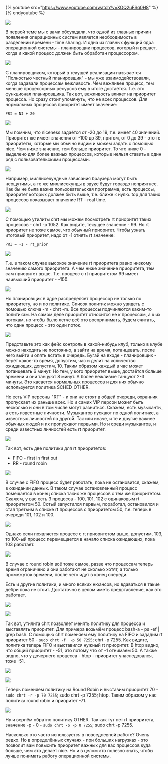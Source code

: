 {% youtube src="https://www.youtube.com/watch?v=XOQ2uFSq0H8" %}{% endyoutube %}

![](images/50/kernelstructure.png)

В первой теме мы с вами обсуждали, что одной из главных причин появления операционных систем является необходимость в разделении времени - time sharing. И одна из главных функций ядра операционной системы - планировщик процессов, который и решает, когда и какой процесс должен быть обработан процессором.  

![](images/50/htop.png)

С планировщиком, который в текущей реализации называется "Полностью честный планировщик" - мы уже взаимодействовали, когда задавали процессам вежливость. Чем вежливее процесс, тем меньше процессорных ресурсов ему в итоге достаётся. Т.е. это функционал планировщика. Так вот, вежливость  влияет на приоритет процесса. Но сразу стоит упомянуть, что не всех процессов. Для нормальных процессов приоритет имеет значение:

```
PRI = NI + 20
```

![](images/50/niceness.png)

Мы помним, что niceness задаётся от -20 до 19, т.е. имеет 40 значений. Приоритет же имеет значения от -100 до 39, притом, от 0 до 39 - это те приоритеты, которые мы обычно видим и можем задать с помощью nice. Чем ниже значение, тем больше приоритет. То что ниже 0 - выделено для более важных процессов, которые нельзя ставить в один ряд с пользовательскими процессами.

![](images/50/rt.png)

Например, миллисекундные зависания браузера могут быть неощутимы, а те же миллисекунды в звуке будут гораздо неприятнее. Как бы не была важна пользовательская программа, есть процессы, приоритет которых должен быть выше, т.е. ближе к нулю. top для таких процессов показывает значение RT - real time.

![](images/50/chrtp.png)

С помощью утилиты chrt мы можем посмотреть rt приоритет таких процессов - chrt -p 1052. Как видите, текущее значение - 99. Но rt приоритет не тоже самое, что обычный приоритет. Чтобы узнать итоговый приоритет, надо от -1 отнять rt значение:

```
PRI = -1 - rt_prior
```

![](images/50/pr_prior.png)

Т.е. в таком случае высокое значение rt приоритета равно низкому значению самого приоритета. А чем ниже значение приоритета, тем сам приоритет выше. Т.е. процесс с rt приоритетом 99 имеет наивысший приоритет - -100.

![](images/50/chrtm.png)

Но планировщик в ядре распределяет процессор не только по приоритету, но и по политике. Список политик можно увидеть с помощью ключа -m - chrt -m. Все процессы подчиняются каким-то политикам. На самом деле приоритет относится не к процессам, а к их потокам, но чтобы было легче всё это воспринимать, будем считать, что один процесс - это один поток.

![](images/50/face-control.jpg)

Представьте это как фейс контроль в какой-нибудь клуб, только в клубе можно находить не постоянно, а зайти на время, потанцевать, после чего выйти и опять встать в очередь. Бугай на входе - планировщик - берёт какое-то время, допустим, час и делит на количество ожидающих, допустим, 10. Таким образом каждый в час может потанцевать 6 минут. Но тем, у кого приоритет выше, достаётся больше времени и они танцуют 8 минут. А более вежливые танцуют 2-3 минуты. Это касается нормальных процессов и для них обычно используется политика SCHED_OTHER.   

Но есть VIP персоны "RT" - и они не стоят в общей очереди, охранник пропускает их раньше всех. Но и самих VIP персон может быть несколько и они в том числе могут разниться. Скажем, есть музыканты, а есть известные личности. Музыкантов пускают по одной политике, а известных личностей по другой. Так или иначе, и те и другие важнее обычных людей и их пропускают первыми. Но и среди музыкантов, и среди известных личностей есть rt приоритет.

 ![](images/50/schedrt.png)

Так вот, есть две политики для rt приоритетов:
- FIFO - first in first out
- RR - round robin

![](images/50/fifo1.png)

В случае с FIFO процесс будет работать, пока не остановится, скажем, в ожидании данных. В таком случае остановленный процесс помещается в конец списка таких же процессов с тем же приоритетом. Скажем, у вас есть 3 процесса - 100, 101, 102 с одинаковым rt приоритетом 50. Сотый запустился первым, поработал, остановился и стал третьим в списке rt процессов с приоритетом 50, т.е. теперь в очереди 101, 102 и 100.

![](images/50/fifo2.png)

Однако если появляется процесс с rt приоритетом выше, допустим, 103, то 100-ый процесс перемещается в начало списка ожидающих, пока 103 работает.

![](images/50/rr.png)

В случае с round robin всё тоже самое, разве что процессам теперь время ограничено и они работают не сколько хотят, а только промежуток времени, после чего идут в конец очереди.

Есть и другие политики, и много всяких нюансов, но вдаваться в такие дебри пока не стоит. Достаточно в целом  иметь представление, как это работает.

![](images/50/chrtbash.png)

![](images/50/htopbash.png)

Так вот, утилита chrt позволяет менять политику для процесса и выставлять приоритет. Для примера возьмём процесс bash-а - ps -ef | grep bash. С помощью chrt поменяем ему политику на FIFO и зададим rt приоритет 50 - ```sudo chrt -f  -p 50 7255```; chrt -p 7255. Как видите, политика теперь FIFO и выставился нужный rt приоритет. В htop видно, что общий приоритет - -51, это потому что от -1 отнимаем 50. А также видно, что у дочернего процесса - htop - приоритет унаследовался, тоже -51.

![](images/50/chrtrbash.png)

![](images/50/htopbash2.png)

Теперь поменяем политику на Round Robin и выставим приоритет 70 - ```sudo chrt -r -p 70 7255```; sudo chrt -p 7255; htop. Таким образом у нас политика round robin и приоритет -71.

![](images/50/chrtobash.png)

Ну и вернём обратно политику OTHER. Так как тут нет rt приоритета, значение -p - 0 - ```sudo chrt -o -p 0 7255```; sudo chrt -p 7255.

Насколько это часто используется в повседневной работе? Очень редко. Но в определённых случаях - при больших нагрузках - это позволит вам повысить приоритет важных для вас процессов куда больше, чем это делает nice. Но и в целом это полезно знать, чтобы лучше понимать работу операционной системы.
